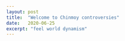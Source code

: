 ```yaml
---
layout: post
title:  "Welcome to Chinmoy controversies"
date:   2020-06-25
excerpt: "feel world dynamism"
---
```


